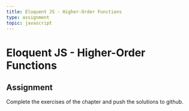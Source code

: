 ```yaml
---
title: Eloquent JS - Higher-Order Functions
type: assignment
topic: javascript
---
```


# Eloquent JS - Higher-Order Functions

## Assignment

Complete the exercises of the chapter and push the solutions to github.
